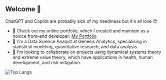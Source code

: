 ## Welcome 👋

ChatGPT and Copilot are probably sick of my neediness but it's all love 😊
- 🔭 Check out my online portfolio, which I created and maintain as a novice front-end developer: [My Portfolio](https://khethiwedlamini.github.io/website/)
- 🌱 I'm a Data Science Analyst at Genesis Analytics, specialising in statistical modeling, quantitative research, and data analysis.
- 💞️ I'm looking to collaborate on projects using dynamical systems theory and extreme value theory, which have applications in health, human development, and risk mitigation.



![Top Langs](https://github-readme-stats.vercel.app/api/top-langs/?username=khethiwedlamini&langs_count=10)

